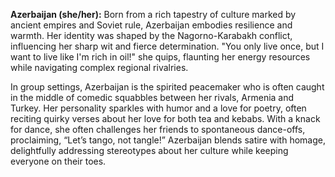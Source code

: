 **Azerbaijan (she/her):** Born from a rich tapestry of culture marked by ancient empires and Soviet rule, Azerbaijan embodies resilience and warmth. Her identity was shaped by the Nagorno-Karabakh conflict, influencing her sharp wit and fierce determination. "You only live once, but I want to live like I'm rich in oil!" she quips, flaunting her energy resources while navigating complex regional rivalries.

In group settings, Azerbaijan is the spirited peacemaker who is often caught in the middle of comedic squabbles between her rivals, Armenia and Turkey. Her personality sparkles with humor and a love for poetry, often reciting quirky verses about her love for both tea and kebabs. With a knack for dance, she often challenges her friends to spontaneous dance-offs, proclaiming, “Let’s tango, not tangle!” Azerbaijan blends satire with homage, delightfully addressing stereotypes about her culture while keeping everyone on their toes.